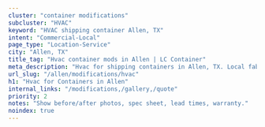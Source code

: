 ```yaml
---
cluster: "container modifications"
subcluster: "HVAC"
keyword: "HVAC shipping container Allen, TX"
intent: "Commercial-Local"
page_type: "Location-Service"
city: "Allen, TX"
title_tag: "Hvac container mods in Allen | LC Container"
meta_description: "Hvac for shipping containers in Allen, TX. Local fabrication & pro install. LC Container — Since 2003. Get a quote."
url_slug: "/allen/modifications/hvac"
h1: "Hvac for Containers in Allen"
internal_links: "/modifications,/gallery,/quote"
priority: 2
notes: "Show before/after photos, spec sheet, lead times, warranty."
noindex: true
---
```


<!-- TODO: Add unique city/inventory copy, images, and internal links here. -->
